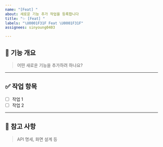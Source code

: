 ```yaml
---
name: "[Feat] "
about: 새로운 기능 추가 작업을 등록합니다
title: "✨ [Feat] "
labels: "\U0001F31F Feat \U0001F31F"
assignees: sinyoung0403

---
```


## 📌 기능 개요
> 어떤 새로운 기능을 추가하려 하나요?

---

## ✅ 작업 항목
- [ ] 작업 1
- [ ] 작업 2

---

## 📝 참고 사항
> API 명세, 화면 설계 등
